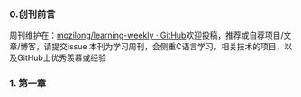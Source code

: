 ### 0.创刊前言
周刊维护在：[mozilong/learning-weekly · GitHub](https://github.com/mozilong/learning-weekly)欢迎投稿，推荐或自荐项目/文章/博客，请提交issue
本刊为学习周刊，会侧重C语言学习，相关技术的项目，以及GitHub上优秀羡慕或经验
### 1. 第一章
